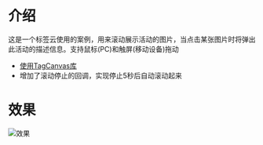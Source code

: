 # 介绍
这是一个标签云使用的案例，用来滚动展示活动的图片，当点击某张图片时将弹出此活动的描述信息。支持鼠标(PC)和触屏(移动设备)拖动
- [使用TagCanvas库](http://www.goat1000.com/tagcanvas.php)
- 增加了滚动停止的回调，实现停止5秒后自动滚动起来
# 效果
![效果](https://raw.githubusercontent.com/zlyyy/tagcanvas-practice/master/img/1.gif)